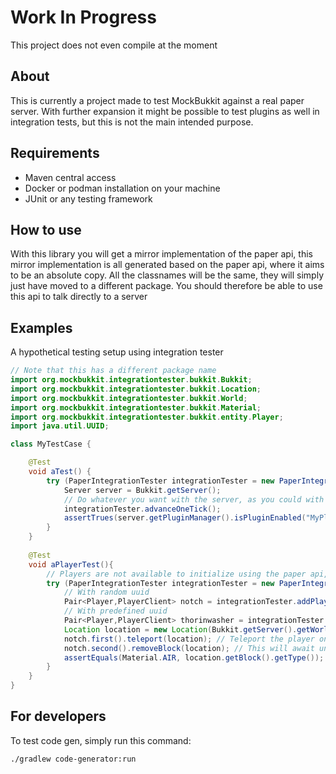 # Work In Progress
This project does not even compile at the moment

## About

This is currently a project made to test MockBukkit against a real paper server. With further expansion it might be
possible to test plugins as well in integration tests, but this is not the main intended purpose.

## Requirements

- Maven central access
- Docker or podman installation on your machine
- JUnit or any testing framework

## How to use

With this library you will get a mirror implementation of the paper api, this mirror implementation is all generated
based on the paper api, where it aims to be an absolute copy. All the classnames will be the same, they will simply
just have moved to a different package. You should therefore be able to use this api to talk directly to a server

## Examples
A hypothetical testing setup using integration tester
```java
// Note that this has a different package name
import org.mockbukkit.integrationtester.bukkit.Bukkit; 
import org.mockbukkit.integrationtester.bukkit.Location;
import org.mockbukkit.integrationtester.bukkit.World;
import org.mockbukkit.integrationtester.bukkit.Material;
import org.mockbukkit.integrationtester.bukkit.entity.Player;
import java.util.UUID;

class MyTestCase {

    @Test
    void aTest() {
        try (PaperIntegrationTester integrationTester = new PaperIntegrationTester(MyPlugin.class)) {
            Server server = Bukkit.getServer();
            // Do whatever you want with the server, as you could with a normal plugin
            integrationTester.advanceOneTick();
            assertTrues(server.getPluginManager().isPluginEnabled("MyPlugin"));
        }
    }
    
    @Test
    void aPlayerTest(){
        // Players are not available to initialize using the paper api, this project adds an option for that
        try (PaperIntegrationTester integrationTester = new PaperIntegrationTester(MyPlugin.class)) {
            // With random uuid
            Pair<Player,PlayerClient> notch = integrationTester.addPlayer("notch");
            // With predefined uuid
            Pair<Player,PlayerClient> thorinwasher = integrationTester.addPlayer("thorinwasher", UUID.randomUUID());
            Location location = new Location(Bukkit.getServer().getWorlds()[0], x, y, z);
            notch.first().teleport(location); // Teleport the player on the serverside
            notch.second().removeBlock(location); // This will await until the action has been completed
            assertEquals(Material.AIR, location.getBlock().getType());
        }
    }
}
```

## For developers

To test code gen, simply run this command: 
```
./gradlew code-generator:run
```


